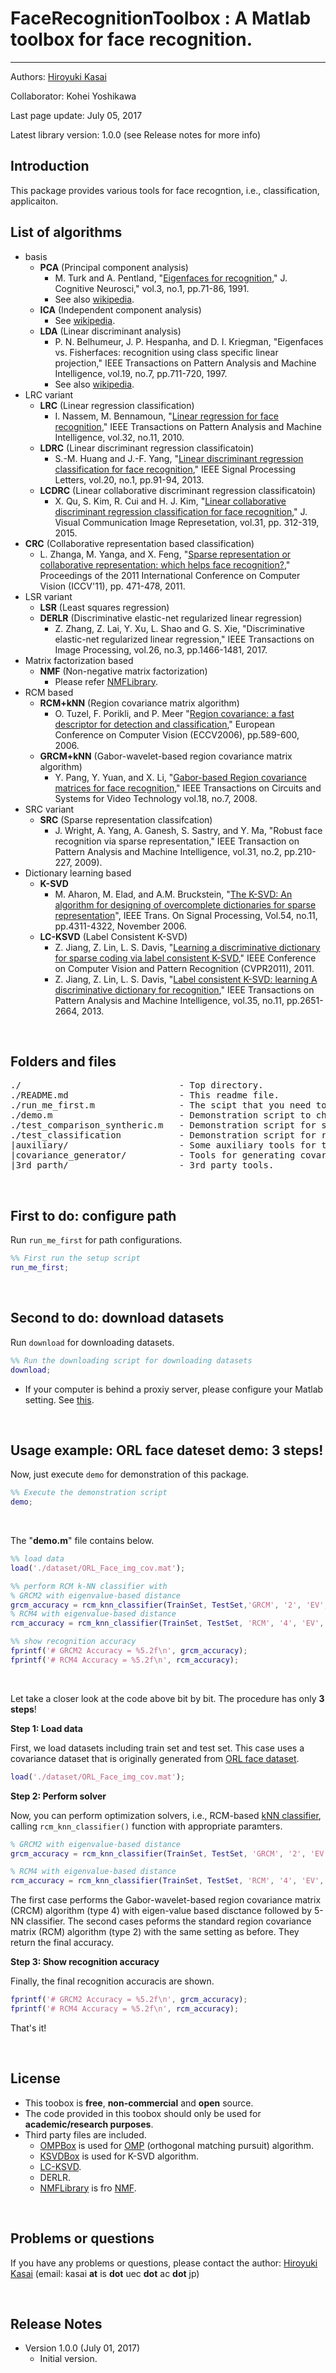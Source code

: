 # FaceRecognitionToolbox : A Matlab toolbox for face recognition.

----------

Authors: [Hiroyuki Kasai](http://kasai.kasailab.com/)

Collaborator: Kohei Yoshikawa

Last page update: July 05, 2017

Latest library version: 1.0.0 (see Release notes for more info)

Introduction
----------
This package provides various tools for face recogntion, i.e., classification, applicaiton. 



List of algorithms
---------
- basis
    - **PCA** (Principal component analysis)
        - M. Turk and A. Pentland, "[Eigenfaces for recognition](https://www.cs.ucsb.edu/~mturk/Papers/jcn.pdf)," J. Cognitive Neurosci," vol.3, no.1, pp.71-86, 1991.
        - See also [wikipedia](https://en.wikipedia.org/wiki/Principal_component_analysis).
    - **ICA** (Independent component analysis)
        - See [wikipedia](https://en.wikipedia.org/wiki/Independent_component_analysis).
    - **LDA** (Linear discriminant analysis)
        - P. N. Belhumeur, J. P. Hespanha, and D. I. Kriegman, "Eigenfaces vs. Fisherfaces: recognition using class specific linear projection," IEEE Transactions on Pattern Analysis and Machine Intelligence, vol.19, no.7, pp.711-720, 1997.
        - See also [wikipedia](https://en.wikipedia.org/wiki/Linear_discriminant_analysis).
- LRC variant
    - **LRC** (Linear regression classification)
        - I. Nassem, M. Bennamoun, "[Linear regression for face recognition](http://ieeexplore.ieee.org/document/5506092/)," IEEE Transactions on Pattern Analysis and Machine Intelligence, vol.32, no.11, 2010.
    - **LDRC** (Linear discriminant regression classificatoin)
        - S.-M. Huang and J.-F. Yang, "[Linear discriminant regression classification for face recognition](http://ieeexplore.ieee.org/document/6373697/)," IEEE Signal Processing Letters, vol.20, no.1, pp.91-94, 2013.
    - **LCDRC** (Linear collaborative discriminant regression classificatoin)
        - X. Qu, S. Kim, R. Cui and H. J. Kim, "[Linear collaborative discriminant regression classification for face recognition](http://www.sciencedirect.com/science/article/pii/S1047320315001297)," J. Visual Communication Image Represetation, vol.31, pp. 312-319, 2015.
- **CRC** (Collaborative representation based classification)
    - L. Zhanga, M. Yanga, and X. Feng, "[Sparse representation or collaborative representation: which helps face recognition?](http://dl.acm.org/citation.cfm?id=2356341)," Proceedings of the 2011 International Conference on Computer Vision (ICCV'11), pp. 471-478, 2011.
- LSR variant
    - **LSR** (Least squares regression)
    - **DERLR** (Discriminative elastic-net regularized linear regression)
        - Z. Zhang, Z. Lai, Y. Xu, L. Shao and G. S. Xie, "Discriminative elastic-net regularized linear regression," IEEE Transactions on Image Processing, vol.26, no.3, pp.1466-1481, 2017.
- Matrix factorization based
    - **NMF** (Non-negative matrix factorization)
        - Please refer [NMFLibrary](https://github.com/hiroyuki-kasai/NMFLibrary).
- RCM based
    - **RCM+kNN** (Region covariance matrix algorithm)
        - O. Tuzel, F. Porikli, and P. Meer "[Region covariance: a fast descriptor for detection and classification](https://link.springer.com/chapter/10.1007/11744047_45)," European Conference on Computer Vision (ECCV2006), pp.589-600, 2006.
    - **GRCM+kNN** (Gabor-wavelet-based region covariance matrix algorithm)
        - Y. Pang, Y. Yuan, and X. Li, "[Gabor-based Region covariance matrices for face recognition](http://ieeexplore.ieee.org/document/4498432/)," IEEE Transactions on Circuits and Systems for Video Technology vol.18, no.7, 2008.
- SRC variant
    - **SRC** (Sparse representation classifcation)
        - J. Wright, A. Yang, A. Ganesh, S. Sastry, and Y. Ma, "Robust face recognition via sparse representation," IEEE Transaction on Pattern Analysis and Machine Intelligence, vol.31, no.2, pp.210-227, 2009).
- Dictionary learning based
    - **K-SVD**
        - M. Aharon, M. Elad, and A.M. Bruckstein, "[The K-SVD: An algorithm for designing of overcomplete dictionaries for sparse representation](http://ieeexplore.ieee.org/document/1710377/)", IEEE Trans. On Signal Processing, Vol.54, no.11, pp.4311-4322, November 2006.
    - **LC-KSVD** (Label Consistent K-SVD)
        - Z. Jiang, Z. Lin, L. S. Davis, "[Learning a discriminative dictionary for sparse coding via label consistent K-SVD](http://ieeexplore.ieee.org/abstract/document/5995354/)," IEEE Conference on Computer Vision and Pattern Recognition (CVPR2011), 2011.
        - Z. Jiang, Z. Lin, L. S. Davis, "[Label consistent K-SVD: learning A discriminative dictionary for recognition](http://ieeexplore.ieee.org/document/6516503/)," IEEE Transactions on Pattern Analysis and Machine Intelligence, vol.35, no.11, pp.2651-2664, 2013.


<br />

Folders and files
---------

<pre>
./                              - Top directory.
./README.md                     - This readme file.
./run_me_first.m                - The scipt that you need to run first.
./demo.m                        - Demonstration script to check and understand this package easily. 
./test_comparison_syntheric.m   - Demonstration script for synthetic dataset. 
./test_classification           - Demonstration script for real dataset. 
|auxiliary/                     - Some auxiliary tools for this project.
|covariance_generator/          - Tools for generating covariance descriptors.
|3rd_parth/                     - 3rd party tools.
</pre>
   

<br />

First to do: configure path
----------------------------
Run `run_me_first` for path configurations. 
```Matlab
%% First run the setup script
run_me_first; 
```                              

<br />

Second to do: download datasets
----------------------------
Run `download` for downloading datasets.
```Matlab
%% Run the downloading script for downloading datasets
download; 
```

- If your computer is behind a proxiy server, please configure your Matlab setting. See [this](http://jp.mathworks.com/help/matlab/import_export/proxy.html?lang=en).

<br />

Usage example: ORL face dateset demo: 3 steps!
----------------------------
Now, just execute `demo` for demonstration of this package.
```Matlab
%% Execute the demonstration script
demo; 
```

<br />

The "**demo.m**" file contains below.
```Matlab
%% load data
load('./dataset/ORL_Face_img_cov.mat');

%% perform RCM k-NN classifier with 
% GRCM2 with eigenvalue-based distance
grcm_accuracy = rcm_knn_classifier(TrainSet, TestSet,'GRCM', '2', 'EV', 5);
% RCM4 with eigenvalue-based distance
rcm_accuracy = rcm_knn_classifier(TrainSet, TestSet, 'RCM', '4', 'EV', 5);

%% show recognition accuracy
fprintf('# GRCM2 Accuracy = %5.2f\n', grcm_accuracy);
fprintf('# RCM4 Accuracy = %5.2f\n', rcm_accuracy);
```

<br />

Let take a closer look at the code above bit by bit. The procedure has only **3 steps**!

**Step 1: Load data**

First, we load datasets including train set and test set. This case uses a covariance dataset that is originally generated from [ORL face dataset](http://www.cl.cam.ac.uk/research/dtg/attarchive/facedatabase.html).
```Matlab    
load('./dataset/ORL_Face_img_cov.mat');
```

**Step 2: Perform solver**

Now, you can perform optimization solvers, i.e., RCM-based [kNN classifier](https://en.wikipedia.org/wiki/K-nearest_neighbors_algorithm), calling `rcm_knn_classifier()` function with appropriate paramters. 
```Matlab
% GRCM2 with eigenvalue-based distance
grcm_accuracy = rcm_knn_classifier(TrainSet, TestSet, 'GRCM', '2', 'EV', 5);

% RCM4 with eigenvalue-based distance
rcm_accuracy = rcm_knn_classifier(TrainSet, TestSet, 'RCM', '4', 'EV', 5);
```
The first case performs the Gabor-wavelet-based region covariance matrix (CRCM) algorithm (type 4) with eigen-value based disctance followed by 5-NN classifier. 
The second cases peforms the standard region covariance matrix (RCM) algorithm (type 2) with the same setting as before. They return the final accuracy.

**Step 3: Show recognition accuracy**

Finally, the final recognition accuracis are shown.
```Matlab
fprintf('# GRCM2 Accuracy = %5.2f\n', grcm_accuracy);
fprintf('# RCM4 Accuracy = %5.2f\n', rcm_accuracy);
```

That's it!

<br />

License
-------
- This toobox is **free**, **non-commercial** and **open** source.
- The code provided in this toobox should only be used for **academic/research purposes**.
- Third party files are included.
    - [OMPBox](http://www.cs.technion.ac.il/~ronrubin/Software/ompbox10.zip) is used for [OMP](https://en.wikipedia.org/wiki/Matching_pursuit) (orthogonal matching pursuit) algorithm.
    - [KSVDBox](http://www.cs.technion.ac.il/~ronrubin/Software/ksvdbox13.zip) is used for K-SVD algorithm.
    - [LC-KSVD](https://www.umiacs.umd.edu/~zhuolin/projectlcksvd.html).
    - DERLR.
    - [NMFLibrary](https://github.com/hiroyuki-kasai/NMFLibrary) is fro [NMF](https://en.wikipedia.org/wiki/Non-negative_matrix_factorization).
<br />


Problems or questions
---------------------
If you have any problems or questions, please contact the author: [Hiroyuki Kasai](http://kasai.kasailab.com/) (email: kasai **at** is **dot** uec **dot** ac **dot** jp)

<br />

Release Notes
--------------
* Version 1.0.0 (July 01, 2017)
    - Initial version.

